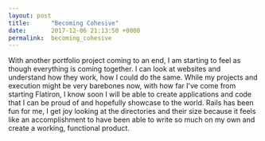 ```yaml
---
layout: post
title:      "Becoming Cohesive"
date:       2017-12-06 21:13:50 +0000
permalink:  becoming_cohesive
---
```



With another portfolio project coming to an end, I am starting to feel as though everything is coming together. I can look at websites and understand how they work, how I could do the same. While my projects and execution might be very barebones now, with how far I've come from starting Flatiron, I know soon I will be able to create applications and code that I can be proud of and hopefully showcase to the world. Rails has been fun for me, I get joy looking at the directories and their size because it feels like an accomplishment to have been able to write so much on my own and create a working, functional product.
